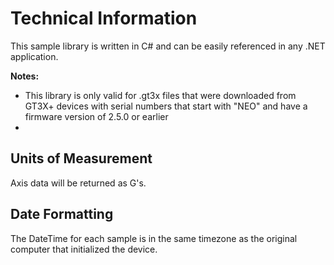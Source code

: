 # Technical Information

This sample library is written in C# and can be easily referenced in any .NET application.

**Notes:**

* This library is only valid for .gt3x files that were downloaded from GT3X+ devices with serial numbers that start with "NEO" and have a firmware version of 2.5.0 or earlier
* 

## Units of Measurement

Axis data will be returned as G's.

## Date Formatting

The DateTime for each sample is in the same timezone as the original computer that initialized the device.